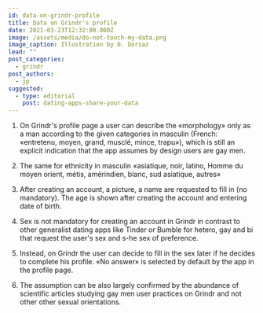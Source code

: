 ```yaml
---
id: data-on-grindr-profile
title: Data on Grindr's profile
date: 2021-03-23T12:32:00.000Z
image: /assets/media/do-not-touch-my-data.png
image_caption: Illustration by O. Dorsaz
lead: ""
post_categories:
  - grindr
post_authors:
  - jp
suggested:
  - type: editorial
    post: dating-apps-share-your-data
---
```

1. On Grindr's profile page a user can describe the «morphology» only as a man according to the given categories in masculin (French: «entretenu, moyen, grand, musclé, mince, trapu»), which is still an explicit indication that the app assumes by design users are gay men.

2. The same for ethnicity in masculin «asiatique, noir, latino, Homme du moyen orient, métis, amérindien, blanc, sud asiatique, autres»

3. After creating an account, a picture, a name are requested to fill in (no mandatory). The age is shown after creating the account and entering date of birth.

4. Sex is not mandatory for creating an account in Grindr in contrast to other generalist dating apps like Tinder or Bumble for hetero, gay and bi that request the user's sex and s-he sex of preference.

5. Instead, on Grindr the user can decide to fill in the sex later if he decides to complete his profile. «No answer» is selected by default by the app in the profile page.

6. The assumption can be also largely confirmed by the abundance of scientific articles studying gay men user practices on Grindr and not other other sexual orientations.
